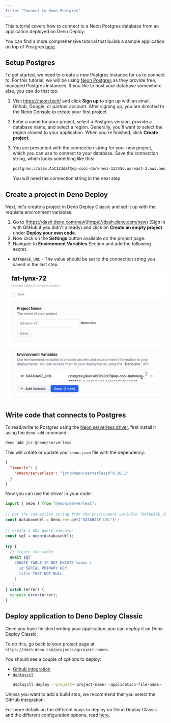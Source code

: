 ```yaml
---
title: "Connect to Neon Postgres"
---
```


This tutorial covers how to connect to a Neon Postgres database from an
application deployed on Deno Deploy.

You can find a more comprehensive tutorial that builds a sample application on
top of Postgres [here](../tutorials/tutorial-postgres).

## Setup Postgres

To get started, we need to create a new Postgres instance for us to connect to.
For this tutorial, we will be using [Neon Postgres](https://neon.tech/) as they
provide free, managed Postgres instances. If you like to host your database
somewhere else, you can do that too.

1. Visit https://neon.tech/ and click **Sign up** to sign up with an email,
   Github, Google, or partner account. After signing up, you are directed to the
   Neon Console to create your first project.
2. Enter a name for your project, select a Postgres version, provide a database
   name, and select a region. Generally, you'll want to select the region
   closest to your application. When you're finished, click **Create project**.
3. You are presented with the connection string for your new project, which you
   can use to connect to your database. Save the connection string, which looks
   something like this:

   ```sh
   postgres://alex:AbC123dEf@ep-cool-darkness-123456.us-east-2.aws.neon.tech/dbname?sslmode=require
   ```

   You will need the connection string in the next step.

## Create a project in Deno Deploy

Next, let's create a project in Deno Deploy Classic and set it up with the
requisite environment variables:

1. Go to [https://dash.deno.com/new](https://dash.deno.com/new) (Sign in with
   GitHub if you didn't already) and click on **Create an empty project** under
   **Deploy your own code**.
2. Now click on the **Settings** button available on the project page.
3. Navigate to **Environment Variables** Section and add the following secret.

- `DATABASE_URL` - The value should be set to the connection string you saved in
  the last step.

![postgres_env_variable](../docs-images/neon_postgres_env_variable.png)

## Write code that connects to Postgres

To read/write to Postgres using the
[Neon serverless driver](https://deno.com/blog/neon-on-jsr), first install it
using the `deno add` command:

```sh
deno add jsr:@neon/serverless
```

This will create or update your `deno.json` file with the dependency:

```json
{
  "imports": {
    "@neon/serverless": "jsr:@neon/serverless@^0.10.1"
  }
}
```

Now you can use the driver in your code:

```ts
import { neon } from "@neon/serverless";

// Get the connection string from the environment variable "DATABASE_URL"
const databaseUrl = Deno.env.get("DATABASE_URL")!;

// Create a SQL query executor
const sql = neon(databaseUrl);

try {
  // Create the table
  await sql`
    CREATE TABLE IF NOT EXISTS todos (
      id SERIAL PRIMARY KEY,
      title TEXT NOT NULL
    )
  `;
} catch (error) {
  console.error(error);
}
```

## Deploy application to Deno Deploy Classic

Once you have finished writing your application, you can deploy it on Deno
Deploy Classic.

To do this, go back to your project page at
`https://dash.deno.com/projects/<project-name>`.

You should see a couple of options to deploy:

- [Github integration](ci_github)
- [`deployctl`](./deployctl.md)
  ```sh
  deployctl deploy --project=<project-name> <application-file-name>
  ```

Unless you want to add a build step, we recommend that you select the GitHub
integration.

For more details on the different ways to deploy on Deno Deploy Classic and the
different configuration options, read [here](how-to-deploy).

